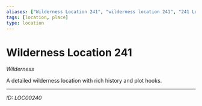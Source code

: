 ```yaml
---
aliases: ["Wilderness Location 241", "wilderness location 241", "241 Location Wilderness"]
tags: [location, place]
type: location
---
```


# Wilderness Location 241

*Wilderness*

A detailed wilderness location with rich history and plot hooks.

---
*ID: LOC00240*